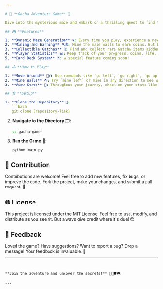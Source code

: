 ```yaml
---

# 🏰 **Gacha Adventure Game** 🏰

Dive into the mysterious maze and embark on a thrilling quest to find treasures, battle monsters, and make your way out! 🌌🛡️

## 🎮 **Features**

1. **Dynamic Maze Generation** 🌀: Every time you play, experience a new maze layout.
2. **Mining and Earning** ⛏️💰: Mine the maze walls to earn coins. But beware! Your mining tool has limited durability.
3. **Collectible Gatchas** 🎁: Find and collect rare Gatcha items hidden throughout the maze.
4. **Player Statistics** 📊: Keep track of your progress, coins, life, and more!
5. **Card Deck System** 🃏: A special feature coming soon!

## 🕹️ **How to Play**

1. **Move Around** 🚶‍♂️: Use commands like `go left`, `go right`, `go up`, or `go down` to navigate through the maze.
2. **Mine Walls** ⛏️: Try `mine left` or mine in any direction to see what you find!
3. **View Stats** 🧮: Throughout your journey, check on your stats like money, life, and more.

## 🛠️ **Setup**

1. **Clone the Repository** 📂:
   ```bash
   git clone [repository-link]
   ```

2. **Navigate to the Directory** 🗂️:
   ```bash
   cd gacha-game-
   ```

3. **Run the Game** 🚀:
   ```bash
   python main.py
   ```

## 🙌 **Contribution**

Contributions are welcome! Feel free to add new features, fix bugs, or improve the code. Fork the project, make your changes, and submit a pull request. 🌟

## 🌐 **License**

This project is licensed under the MIT License. Feel free to use, modify, and distribute as you see fit. But always give credit where it's due! 😊

## 💌 **Feedback**

Loved the game? Have suggestions? Want to report a bug? Drop a message! Your feedback is invaluable. 💬

---
```


**Join the adventure and uncover the secrets!** 🚀🌟🛡️🎮

---
